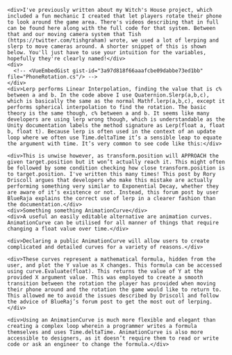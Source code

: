 
    <div>I've previously written about my Witch's House project, which included a fun mechanic I created that let players rotate their phone to look around the game area. There's videos describing that in full can be found here along with the full code for that system. Between that and our moving camera system that Tish (https://twitter.com/tishgraham) wrote, we used a lot of lerping and slerp to move cameras around. A shorter snippet of this is shown below. You'll just have to use your intuition for the variables, hopefully they're clearly named!</div>
    <div>
      <!-- <VueEmbedGist gist-id="3a97d818f66aaafcbe09dabbe73ed1bb" file="PhoneRotation.cs"/> -->
    </div>
    <div>Lerp performs Linear Interpolation, finding the value that is c% between a and b. In the code above I use Quaternion.Slerp(a,b,c), which is basically the same as the normal Mathf.lerp(a,b,c), except it performs spherical interpolation to find the rotation. The basic theory is the same though, c% between a and b. It seems like many developers are using lerp wrong though, which is understandable as the Unity documentation labels the method signature as Lerp(float a, float b, float t). Because lerp is often used in the context of an update loop where we often use Time.deltaTime it’s a sensible leap to equate the argument with time. It’s very common to see code like this:</div>

    <div>This is unwise however, as transform.position will APPROACH the given target.position but it won’t actually reach it. This might often be followed by some condition checking how close transform.position is to target.position. I've written this many times! This post by Rory Driscoll argues that developers who make this mistake are actually performing something very similar to Exponential Decay, whether they are aware of it’s existence or not. Instead, this forum post by user BlueRaja explains the correct use of lerp in a clearer fashion than the documentation.</div>
    <div>Something something AnimationCurve</div>
    <div>A useful an easily editable alternative are animation curves. AnimationCurve can be utilised for all manner of things that require changing a float value over time.</div>

    <div>Declaring a public AnimationCurve will allow users to create complicated and detailed curves for a variety of reasons.</div>

    <div>These curves represent a mathematical formula, hidden from the user, and plot the Y value as X changes. This formula can be accessed using curve.Evaluate(float). This returns the value of Y at the provided X argument value. This was employed to create a smooth transition between the rotation the player has provided when moving their phone around and the rotation the game would like to return to. This allowed me to avoid the issues described by Driscoll and follow the advice of BlueRaj’s forum post to get the most out of lerping.</div>

    <div>Using an AnimationCurve is much more flexible and elegant than creating a complex loop wherein a programmer writes a formula themselves and uses Time.deltaTime. AnimationCurve is also more accessible to designers, as it doesn’t require them to read or write code or ask an engineer to change the formula.</div>
  